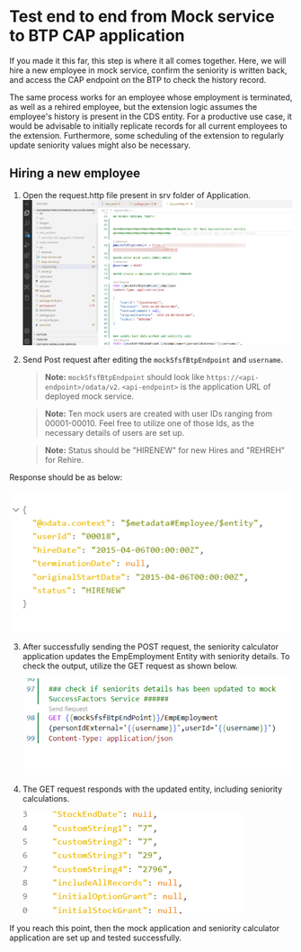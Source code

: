 # Test end to end from Mock service to BTP CAP application

If you made it this far, this step is where it all comes together. Here, we will hire a new employee in mock service, confirm the seniority is written back, and access the CAP endpoint on the BTP to check the history record.

The same process works for an employee whose employment is terminated, as well as a rehired employee, but the extension logic assumes the employee's history is present in the CDS entity. For a productive use case, it would be advisable to initially replicate records for all current employees to the extension. Furthermore, some scheduling of the extension to regularly update seniority values might also be necessary.

## Hiring a new employee

1. Open the request.http file present in srv folder of Application.  
  ![mocksfsf](./images/mocksfsf1.png)

2. Send Post request after editing the <code>mockSfsfBtpEndpoint</code> and     <code>username</code>. 
    > **Note:** `mockSfsfBtpEndpoint` should look like `https://<api-endpoint>/odata/v2`. `<api-endpoint>` is the application URL of deployed mock service.

    > **Note:** Ten mock users are created with user IDs ranging from 00001-00010. Feel free to utilize one of those Ids, as the necessary details of users are set up.

    > **Note:** Status should be "HIRENEW" for new Hires and "REHREH" for Rehire.

  Response should be as below:  

  ![mocksfsf2](./images/mocksfsf2.png)

3. After successfully sending the POST request, the seniority calculator application updates the EmpEmployment Entity with seniority details. To check the output, utilize the GET request as shown below.       

    ![mocksfsf3](./images/mocksfsf3.png)

4. The GET request responds with the updated entity, including seniority calculations.    

    ![mocksfsf3](./images/mocksfsf4.png)

If you reach this point, then the mock application and seniority calculator application are set up and tested successfully.